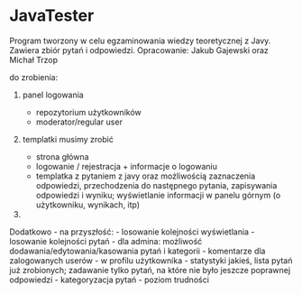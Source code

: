 # JavaTester
Program tworzony w celu egzaminowania wiedzy teoretycznej z Javy.
Zawiera zbiór pytań i odpowiedzi.
Opracowanie: Jakub Gajewski oraz Michał Trzop

do zrobienia:
1. panel logowania
    - repozytorium użytkowników
    - moderator/regular user

2. templatki musimy zrobić
    - strona główna
    - logowanie / rejestracja + informacje o logowaniu
    - templatka z pytaniem z javy oraz możliwością zaznaczenia odpowiedzi,
    przechodzenia do następnego pytania, zapisywania odpowiedzi i wyniku;
    wyświetlanie informacji w panelu górnym (o użytkowniku, wynikach, itp)
    
    

3.

Dodatkowo - na przyszłość:
    - losowanie kolejności wyświetlania
    - losowanie kolejności pytań
    - dla admina: możliwość dodawania/edytowania/kasowania pytań i kategorii
    - komentarze dla zalogowanych userów
    - w profilu użytkownika - statystyki jakieś, lista pytań już zrobionych;
    zadawanie tylko pytań, na które nie było jeszcze poprawnej odpowiedzi
    - kategoryzacja pytań
    - poziom trudności


